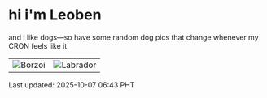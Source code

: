 # hi i'm Leoben

and i like dogs—so have some random dog pics that change whenever my CRON feels like it

|  |  |
|--------|----------|
| ![Borzoi](https://random-dog-vercel.vercel.app/api/random-borzoi?v=1759790624) | ![Labrador](https://random-dog-vercel.vercel.app/api/random-labrador?v=1759790624) |

Last updated: 2025-10-07 06:43 PHT
